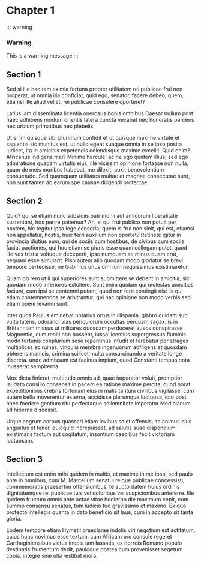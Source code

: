 # Chapter 1

::: warning
### Warning
This is a warning message
:::


## Section 1

Sed si ille hac tam eximia fortuna propter utilitatem rei publicae frui non properat, ut omnia illa conficiat, quid ego, senator, facere debeo, quem, etiamsi ille aliud vellet, rei publicae consulere oporteret?

Latius iam disseminata licentia onerosus bonis omnibus Caesar nullum post haec adhibens modum orientis latera cuncta vexabat nec honoratis parcens nec urbium primatibus nec plebeiis.

Ut enim quisque sibi plurimum confidit et ut quisque maxime virtute et sapientia sic munitus est, ut nullo egeat suaque omnia in se ipso posita iudicet, ita in amicitiis expetendis colendisque maxime excellit. Quid enim? Africanus indigens mei? Minime hercule! ac ne ego quidem illius; sed ego admiratione quadam virtutis eius, ille vicissim opinione fortasse non nulla, quam de meis moribus habebat, me dilexit; auxit benevolentiam consuetudo. Sed quamquam utilitates multae et magnae consecutae sunt, non sunt tamen ab earum spe causae diligendi profectae.


## Section 2

Quid? qui se etiam nunc subsidiis patrimonii aut amicorum liberalitate sustentant, hos perire patiemur? An, si qui frui publico non potuit per hostem, hic tegitur ipsa lege censoria; quem is frui non sinit, qui est, etiamsi non appellatur, hostis, huic ferri auxilium non oportet? Retinete igitur in provincia diutius eum, qui de sociis cum hostibus, de civibus cum sociis faciat pactiones, qui hoc etiam se pluris esse quam collegam putet, quod ille vos tristia voltuque deceperit, ipse numquam se minus quam erat, nequam esse simularit. Piso autem alio quodam modo gloriatur se brevi tempore perfecisse, ne Gabinius unus omnium nequissimus existimaretur.

Quam ob rem ut ii qui superiores sunt submittere se debent in amicitia, sic quodam modo inferiores extollere. Sunt enim quidam qui molestas amicitias faciunt, cum ipsi se contemni putant; quod non fere contingit nisi iis qui etiam contemnendos se arbitrantur; qui hac opinione non modo verbis sed etiam opere levandi sunt.

Inter quos Paulus eminebat notarius ortus in Hispania, glabro quidam sub vultu latens, odorandi vias periculorum occultas perquam sagax. is in Brittanniam missus ut militares quosdam perduceret ausos conspirasse Magnentio, cum reniti non possent, iussa licentius supergressus fluminis modo fortunis conplurium sese repentinus infudit et ferebatur per strages multiplices ac ruinas, vinculis membra ingenuorum adfligens et quosdam obterens manicis, crimina scilicet multa consarcinando a veritate longe discreta. unde admissum est facinus impium, quod Constanti tempus nota inusserat sempiterna.

Mox dicta finierat, multitudo omnis ad, quae imperator voluit, promptior laudato consilio consensit in pacem ea ratione maxime percita, quod norat expeditionibus crebris fortunam eius in malis tantum civilibus vigilasse, cum autem bella moverentur externa, accidisse plerumque luctuosa, icto post haec foedere gentium ritu perfectaque sollemnitate imperator Mediolanum ad hiberna discessit.

Utque aegrum corpus quassari etiam levibus solet offensis, ita animus eius angustus et tener, quicquid increpuisset, ad salutis suae dispendium existimans factum aut cogitatum, insontium caedibus fecit victoriam luctuosam.


## Section 3

Intellectum est enim mihi quidem in multis, et maxime in me ipso, sed paulo ante in omnibus, cum M. Marcellum senatui reique publicae concessisti, commemoratis praesertim offensionibus, te auctoritatem huius ordinis dignitatemque rei publicae tuis vel doloribus vel suspicionibus anteferre. Ille quidem fructum omnis ante actae vitae hodierno die maximum cepit, cum summo consensu senatus, tum iudicio tuo gravissimo et maximo. Ex quo profecto intellegis quanta in dato beneficio sit laus, cum in accepto sit tanta gloria.

Eodem tempore etiam Hymetii praeclarae indolis viri negotium est actitatum, cuius hunc novimus esse textum. cum Africam pro consule regeret Carthaginiensibus victus inopia iam lassatis, ex horreis Romano populo destinatis frumentum dedit, pauloque postea cum provenisset segetum copia, integre sine ulla restituit mora.
